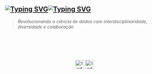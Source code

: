[![Typing SVG](https://readme-typing-svg.demolab.com?font=Work+Sans&weight=500&size=24&duration=3000&pause=500&color=E5E5E1&multiline=true&random=false&width=435&height=64&lines=LADATA;Liga+Acad%C3%AAmica+de+Ci%C3%AAncia+de+Dados#gh-dark-mode-only)](https://github.com/ladata-ufs)[![Typing SVG](https://readme-typing-svg.demolab.com?font=Work+Sans&weight=500&size=24&duration=3000&pause=500&color=1c1717&multiline=true&random=false&width=435&height=64&lines=LADATA;Liga+Acad%C3%AAmica+de+Ci%C3%AAncia+de+Dados#gh-light-mode-only)](https://github.com/ladata-ufs)
---
> _Revolucionando a ciência de dados com interdisciplinaridade, diversidade e colaboração_




<br><br>
---
<p align="center">
  <a href="https://www.instagram.com/ladata.ufs?igsh=MTVvdTdvMGU3NDR1ZA==" target="blank"><img align="center" src="https://github.com/ladata-ufs/ladata-ufs.github.io/blob/main/images/instagram.png" alt="ladata.ufs" height="28"/></a>
  <a href="https://medium.com/@ladata.ufs" target="blank"><img align="center" src="https://github.com/ladata-ufs/ladata-ufs.github.io/blob/main/images/medium-logo.png" alt="ladata.ufs" height="28" /></a>
</p>

